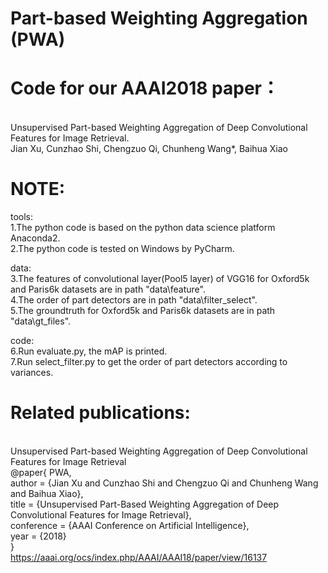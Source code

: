 # Part-based Weighting Aggregation (PWA)
Code for our AAAI2018 paper：
=
</br>Unsupervised Part-based Weighting Aggregation of Deep Convolutional Features for Image Retrieval.
</br>Jian Xu, Cunzhao Shi, Chengzuo Qi, Chunheng Wang*, Baihua Xiao

NOTE:
=
tools:
</br>1.The python code is based on the python data science platform Anaconda2.
</br>2.The python code is tested on Windows by PyCharm.


data:
</br>3.The features of convolutional layer(Pool5 layer) of VGG16 for Oxford5k and Paris6k datasets are in path "data\feature". 
</br>4.The order of part detectors are in path "data\filter_select".
</br>5.The groundtruth for Oxford5k and Paris6k datasets are in path "data\gt_files".


code:
</br>6.Run evaluate.py, the mAP is printed.
</br>7.Run select_filter.py to get the order of part detectors according to variances. 

Related publications:
=
</br>Unsupervised Part-based Weighting Aggregation of Deep Convolutional Features for Image Retrieval
</br>@paper{ PWA,
</br>	author = {Jian Xu and Cunzhao Shi and Chengzuo Qi and Chunheng Wang and Baihua Xiao},
</br>	title = {Unsupervised Part-Based Weighting Aggregation of Deep Convolutional Features for Image Retrieval},
</br>	conference = {AAAI Conference on Artificial Intelligence},
</br>	year = {2018}
</br>}
</br>https://aaai.org/ocs/index.php/AAAI/AAAI18/paper/view/16137
